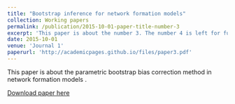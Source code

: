 ```yaml
---
title: "Bootstrap inference for network formation models"
collection: Working papers
permalink: /publication/2015-10-01-paper-title-number-3
excerpt: 'This paper is about the number 3. The number 4 is left for future work.'
date: 2015-10-01
venue: 'Journal 1'
paperurl: 'http://academicpages.github.io/files/paper3.pdf'
---
```

This paper is about the parametric bootstrap bias correction method in network formation models .

[Download paper here](http://academicpages.github.io/files/paper3.pdf)

